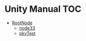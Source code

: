 Unity Manual TOC
================

 - [RootNode]()
	 - [node33](node33.md)
	 - [pkvTest](pkvTest.md)

